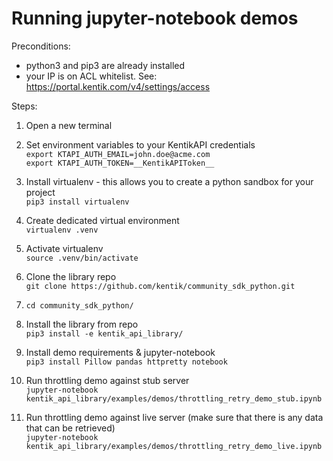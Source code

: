 # Running jupyter-notebook demos

Preconditions: 
- python3 and pip3 are already installed
- your IP is on ACL whitelist. See: <https://portal.kentik.com/v4/settings/access>

Steps:
1. Open a new terminal

1. Set environment variables to your KentikAPI credentials  
`export KTAPI_AUTH_EMAIL=john.doe@acme.com`  
`export KTAPI_AUTH_TOKEN=__KentikAPIToken__`  

1. Install virtualenv - this allows you to create a python sandbox for your project  
`pip3 install virtualenv`

1. Create dedicated virtual environment  
`virtualenv .venv`

1. Activate virtualenv  
`source .venv/bin/activate`

1. Clone the library repo  
`git clone https://github.com/kentik/community_sdk_python.git`

1. `cd community_sdk_python/`

1. Install the library from repo  
`pip3 install -e kentik_api_library/`

1. Install demo requirements & jupyter-notebook   
`pip3 install Pillow pandas httpretty notebook`

1. Run throttling demo against stub server  
`jupyter-notebook kentik_api_library/examples/demos/throttling_retry_demo_stub.ipynb`

1. Run throttling demo against live server (make sure that there is any data that can be retrieved)  
`jupyter-notebook kentik_api_library/examples/demos/throttling_retry_demo_live.ipynb`
